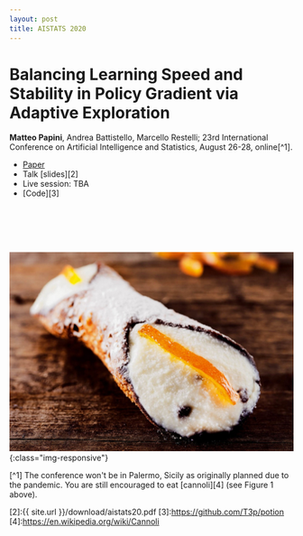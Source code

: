 ```yaml
---
layout: post
title: AISTATS 2020
---
```

# Balancing Learning Speed and Stability in Policy Gradient via Adaptive Exploration
**Matteo Papini**, Andrea Battistello, Marcello Restelli; 23rd International Conference on Artificial Intelligence and Statistics, August 26-28, online[^1].

* [Paper][1]
* Talk [slides][2]
* Live session: TBA
* [Code][3]

<br/><br/><br/><br/>

![image-title-here](../images/cannolo.jpg){:class="img-responsive"}

[^1] The conference won't be in Palermo, Sicily as originally planned due to the pandemic. You are still encouraged to eat [cannoli][4] (see Figure 1 above).

[1]:http://proceedings.mlr.press/v108/papini20a.html
[2]:{{ site.url }}/download/aistats20.pdf
[3]:https://github.com/T3p/potion
[4]:https://en.wikipedia.org/wiki/Cannoli
